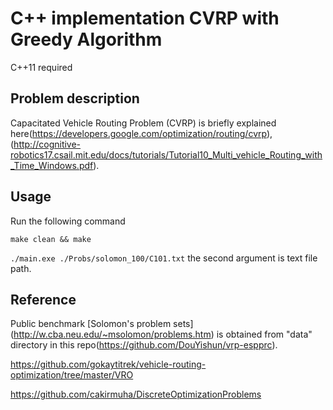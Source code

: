 # C++ implementation CVRP with Greedy Algorithm
C++11 required

## Problem description
Capacitated Vehicle Routing Problem (CVRP) is briefly explained here(https://developers.google.com/optimization/routing/cvrp), (http://cognitive-robotics17.csail.mit.edu/docs/tutorials/Tutorial10_Multi_vehicle_Routing_with_Time_Windows.pdf).

## Usage
Run the following command

```make clean && make```

```./main.exe ./Probs/solomon_100/C101.txt```
the second argument is text file path.

## Reference
Public benchmark [Solomon's problem sets] (http://w.cba.neu.edu/~msolomon/problems.htm) is obtained from "data" directory in this repo(https://github.com/DouYishun/vrp-espprc).

https://github.com/gokaytitrek/vehicle-routing-optimization/tree/master/VRO

https://github.com/cakirmuha/DiscreteOptimizationProblems
